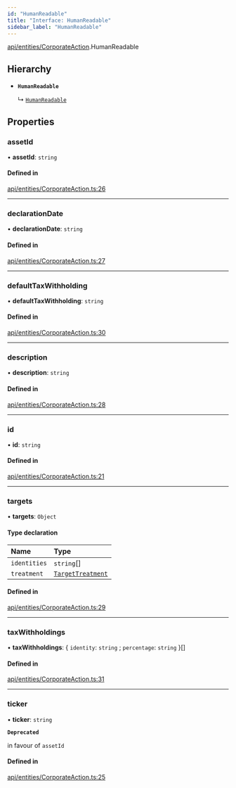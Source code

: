 ```yaml
---
id: "HumanReadable"
title: "Interface: HumanReadable"
sidebar_label: "HumanReadable"
---
```


[api/entities/CorporateAction](../../../../../modules/API/Entities/CorporateAction/CorporateAction.md).HumanReadable

## Hierarchy

- **`HumanReadable`**

  ↳ [`HumanReadable`](../../DividendDistribution/HumanReadable/HumanReadable.md)

## Properties

### assetId

• **assetId**: `string`

#### Defined in

[api/entities/CorporateAction.ts:26](https://github.com/PolymeshAssociation/polymesh-sdk/blob/5b946f904/src/api/entities/CorporateAction.ts#L26)

___

### declarationDate

• **declarationDate**: `string`

#### Defined in

[api/entities/CorporateAction.ts:27](https://github.com/PolymeshAssociation/polymesh-sdk/blob/5b946f904/src/api/entities/CorporateAction.ts#L27)

___

### defaultTaxWithholding

• **defaultTaxWithholding**: `string`

#### Defined in

[api/entities/CorporateAction.ts:30](https://github.com/PolymeshAssociation/polymesh-sdk/blob/5b946f904/src/api/entities/CorporateAction.ts#L30)

___

### description

• **description**: `string`

#### Defined in

[api/entities/CorporateAction.ts:28](https://github.com/PolymeshAssociation/polymesh-sdk/blob/5b946f904/src/api/entities/CorporateAction.ts#L28)

___

### id

• **id**: `string`

#### Defined in

[api/entities/CorporateAction.ts:21](https://github.com/PolymeshAssociation/polymesh-sdk/blob/5b946f904/src/api/entities/CorporateAction.ts#L21)

___

### targets

• **targets**: `Object`

#### Type declaration

| Name | Type |
| :------ | :------ |
| `identities` | `string`[] |
| `treatment` | [`TargetTreatment`](../../../../../enums/API/Entities/CorporateActionBase/Types/TargetTreatment/TargetTreatment.md) |

#### Defined in

[api/entities/CorporateAction.ts:29](https://github.com/PolymeshAssociation/polymesh-sdk/blob/5b946f904/src/api/entities/CorporateAction.ts#L29)

___

### taxWithholdings

• **taxWithholdings**: \{ `identity`: `string` ; `percentage`: `string`  }[]

#### Defined in

[api/entities/CorporateAction.ts:31](https://github.com/PolymeshAssociation/polymesh-sdk/blob/5b946f904/src/api/entities/CorporateAction.ts#L31)

___

### ticker

• **ticker**: `string`

**`Deprecated`**

in favour of `assetId`

#### Defined in

[api/entities/CorporateAction.ts:25](https://github.com/PolymeshAssociation/polymesh-sdk/blob/5b946f904/src/api/entities/CorporateAction.ts#L25)
